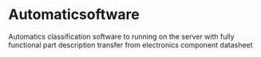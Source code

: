 # Automaticsoftware
Automatics classification software to running on the server with fully functional part description transfer from electronics component datasheet
